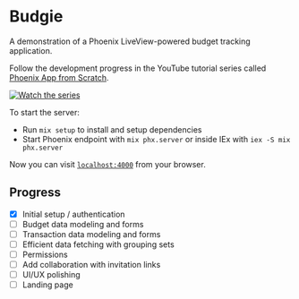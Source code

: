 # Budgie

A demonstration of a Phoenix LiveView-powered budget tracking application.

Follow the development progress in the YouTube tutorial series called [Phoenix App from Scratch](https://www.youtube.com/playlist?list=PL31bV6MaFAPllC8JP0vaRKrVm5kj7c1vc).

[![Watch the series](https://i.ytimg.com/pl_c/PL31bV6MaFAPllC8JP0vaRKrVm5kj7c1vc/studio_square_thumbnail.jpg?sqp=CJzVnr0G-oaymwEICKoDEPABSFqi85f_AwYIgvSevQY=&rs=AOn4CLCMTba28kSAsUDJtIvuGpCFOY0IUg&days_since_epoch=20127)](https://www.youtube.com/playlist?list=PL31bV6MaFAPllC8JP0vaRKrVm5kj7c1vc)

To start the server:

  * Run `mix setup` to install and setup dependencies
  * Start Phoenix endpoint with `mix phx.server` or inside IEx with `iex -S mix phx.server`

Now you can visit [`localhost:4000`](http://localhost:4000) from your browser.

## Progress

- [x] Initial setup / authentication
- [ ] Budget data modeling and forms
- [ ] Transaction data modeling and forms
- [ ] Efficient data fetching with grouping sets
- [ ] Permissions
- [ ] Add collaboration with invitation links
- [ ] UI/UX polishing
- [ ] Landing page
